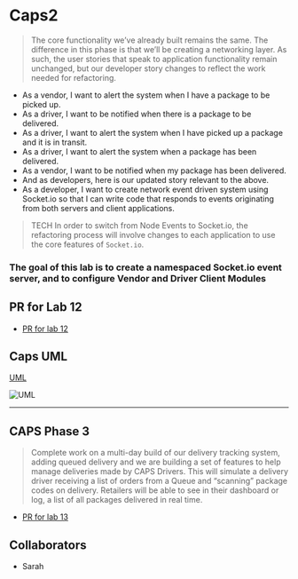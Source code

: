 # Caps2

>The core functionality we’ve already built remains the same. The difference in this phase is that we’ll be creating a networking layer. As such, the user stories that speak to application functionality remain unchanged, but our developer story changes to reflect the work needed for refactoring.

- As a vendor, I want to alert the system when I have a package to be picked up.
- As a driver, I want to be notified when there is a package to be delivered.
- As a driver, I want to alert the system when I have picked up a package and it is in transit.
- As a driver, I want to alert the system when a package has been delivered.
- As a vendor, I want to be notified when my package has been delivered.
- And as developers, here is our updated story relevant to the above.
- As a developer, I want to create network event driven system using Socket.io so that I can write code that responds to events originating from both servers and client applications.

>TECH In order to switch from Node Events to Socket.io, the refactoring process will involve changes to each application to use the core features of `Socket.io`.

### The goal of this lab is to create a namespaced Socket.io event server, and to configure Vendor and Driver Client Modules

## PR for Lab 12

- [PR for lab 12](https://github.com/ArzuVon/Caps2/pull/1)

## Caps UML

[UML]((https://user-images.githubusercontent.com/107226923/187827527-cbe54cb0-fb67-4ecb-9a53-a9c9e6d977d9.png))

![UML](https://user-images.githubusercontent.com/107226923/187827527-cbe54cb0-fb67-4ecb-9a53-a9c9e6d977d9.png)

---

## CAPS Phase 3

 >Complete work on a multi-day build of our delivery tracking system, adding queued delivery and we are building a set of features to help manage deliveries made by CAPS Drivers. This will simulate a delivery driver receiving a list of orders from a Queue and “scanning” package codes on delivery. Retailers will be able to see in their dashboard or log, a list of all packages delivered in real time.

- [PR for lab 13](https://github.com/ArzuVon/Caps2/pull/4)

## Collaborators

- Sarah
